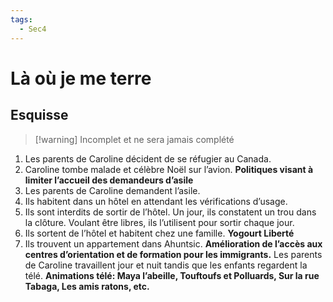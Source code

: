 ```yaml
---
tags:
  - Sec4
---
```


# Là où je me terre

## Esquisse

> [!warning] Incomplet et ne sera jamais complété

1. Les parents de Caroline décident de se réfugier au Canada.
2. Caroline tombe malade et célèbre Noël sur l’avion. **Politiques visant à limiter l’accueil des demandeurs d’asile**
3. Les parents de Caroline demandent l’asile.
4. Ils habitent dans un hôtel en attendant les vérifications d’usage.
5. Ils sont interdits de sortir de l’hôtel. Un jour, ils constatent un trou dans la clôture. Voulant être libres, ils l’utilisent pour sortir chaque jour.
6. Ils sortent de l’hôtel et habitent chez une famille. **Yogourt Liberté**
7. Ils trouvent un appartement dans Ahuntsic. **Amélioration de l’accès aux centres d’orientation et de formation pour les immigrants.** Les parents de Caroline travaillent jour et nuit tandis que les enfants regardent la télé. **Animations télé: Maya l’abeille, Touftoufs et Polluards, Sur la rue Tabaga, Les amis ratons, etc.**